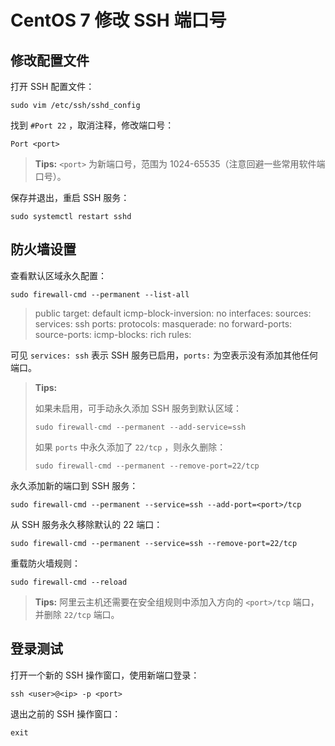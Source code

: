 # CentOS 7 修改 SSH 端口号

## 修改配置文件

打开 SSH 配置文件：

```shell
sudo vim /etc/ssh/sshd_config
```

找到 `#Port 22` ，取消注释，修改端口号：

```shell
Port <port>
```

> **Tips:** `<port>` 为新端口号，范围为 1024-65535（注意回避一些常用软件端口号）。

保存并退出，重启 SSH 服务：

```shell
sudo systemctl restart sshd
```

## 防火墙设置

查看默认区域永久配置：

```shell
sudo firewall-cmd --permanent --list-all
```

> public
>    target: default
>    icmp-block-inversion: no
>    interfaces:
>    sources:
>    services: ssh
>    ports:
>    protocols:
>    masquerade: no
>    forward-ports:
>    source-ports:
>    icmp-blocks:
>    rich rules:

可见 `services: ssh` 表示 SSH 服务已启用，`ports:` 为空表示没有添加其他任何端口。

> **Tips:**
>
> 如果未启用，可手动永久添加 SSH 服务到默认区域：
>
> ```shell
> sudo firewall-cmd --permanent --add-service=ssh
> ```
>
> 如果 `ports` 中永久添加了 `22/tcp` ，则永久删除：
>
> ```shell
> sudo firewall-cmd --permanent --remove-port=22/tcp
> ```

永久添加新的端口到 SSH 服务：

```shell
sudo firewall-cmd --permanent --service=ssh --add-port=<port>/tcp
```

从 SSH 服务永久移除默认的 22 端口：

```shell
sudo firewall-cmd --permanent --service=ssh --remove-port=22/tcp
```

重载防火墙规则：

```shell
sudo firewall-cmd --reload
```

> **Tips:** 阿里云主机还需要在安全组规则中添加入方向的 `<port>/tcp` 端口，并删除 `22/tcp` 端口。

## 登录测试

打开一个新的 SSH 操作窗口，使用新端口登录：

```shell
ssh <user>@<ip> -p <port>
```

退出之前的 SSH 操作窗口：

```shell
exit
```

